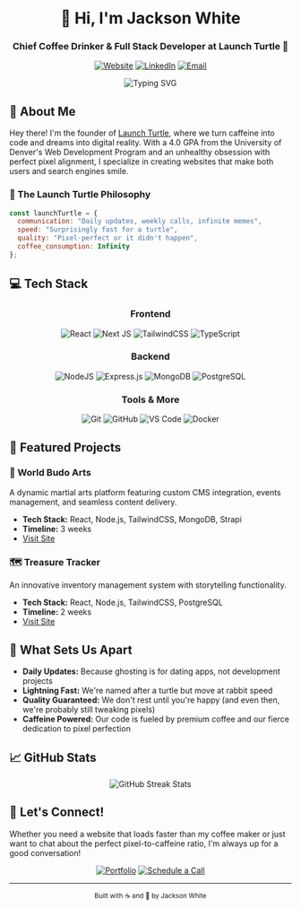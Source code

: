 <div align="center">
  
# 👋 Hi, I'm Jackson White
### Chief Coffee Drinker & Full Stack Developer at Launch Turtle 🐢

[![Website](https://img.shields.io/badge/Launch%20Turtle-22C55E?style=for-the-badge&logo=data:image/svg+xml;base64,PHN2ZyB3aWR0aD0iMjQiIGhlaWdodD0iMjQiIHhtbG5zPSJodHRwOi8vd3d3LnczLm9yZy8yMDAwL3N2ZyI+PHBhdGggZD0iTTEyIDJMNCA3djEwbDggNWw4LTV2LTEweiIgc3Ryb2tlPSJ3aGl0ZSIgc3Ryb2tlLXdpZHRoPSIyIiBmaWxsPSJub25lIi8+PC9zdmc+)](https://launchturtle.com)
[![LinkedIn](https://img.shields.io/badge/LinkedIn-%230077B5.svg?style=for-the-badge&logo=linkedin&logoColor=white)](https://www.linkedin.com/in/jackson-white-founder/)
[![Email](https://img.shields.io/badge/Email-D14836?style=for-the-badge&logo=gmail&logoColor=white)](mailto:jackson.white@launchturtle.com)

</div>

<div align="center">
  <img src="https://readme-typing-svg.demolab.com?font=Fira+Code&duration=3000&pause=1000&color=22C55E&center=true&vCenter=true&width=435&lines=Full+Stack+Development;React+%7C+Next.js+%7C+Node.js;Where+Code+Meets+Coffee+☕️;Daily+Updates%2C+Weekly+Calls;Let's+Build+Something+Amazing!" alt="Typing SVG" />
</div>

## 🚀 About Me

Hey there! I'm the founder of [Launch Turtle](https://launchturtle.com), where we turn caffeine into code and dreams into digital reality. With a 4.0 GPA from the University of Denver's Web Development Program and an unhealthy obsession with perfect pixel alignment, I specialize in creating websites that make both users and search engines smile.

### 🐢 The Launch Turtle Philosophy

```javascript
const launchTurtle = {
  communication: "Daily updates, weekly calls, infinite memes",
  speed: "Surprisingly fast for a turtle",
  quality: "Pixel-perfect or it didn't happen",
  coffee_consumption: Infinity
};
```

## 💻 Tech Stack

<div align="center">

### Frontend
![React](https://img.shields.io/badge/react-%2320232a.svg?style=for-the-badge&logo=react&logoColor=%2361DAFB)
![Next JS](https://img.shields.io/badge/Next-black?style=for-the-badge&logo=next.js&logoColor=white)
![TailwindCSS](https://img.shields.io/badge/tailwindcss-%2338B2AC.svg?style=for-the-badge&logo=tailwind-css&logoColor=white)
![TypeScript](https://img.shields.io/badge/typescript-%23007ACC.svg?style=for-the-badge&logo=typescript&logoColor=white)

### Backend
![NodeJS](https://img.shields.io/badge/node.js-6DA55F?style=for-the-badge&logo=node.js&logoColor=white)
![Express.js](https://img.shields.io/badge/express.js-%23404d59.svg?style=for-the-badge&logo=express&logoColor=%2361DAFB)
![MongoDB](https://img.shields.io/badge/MongoDB-%234ea94b.svg?style=for-the-badge&logo=mongodb&logoColor=white)
![PostgreSQL](https://img.shields.io/badge/postgresql-%23316192.svg?style=for-the-badge&logo=postgresql&logoColor=white)

### Tools & More
![Git](https://img.shields.io/badge/git-%23F05033.svg?style=for-the-badge&logo=git&logoColor=white)
![GitHub](https://img.shields.io/badge/github-%23121011.svg?style=for-the-badge&logo=github&logoColor=white)
![VS Code](https://img.shields.io/badge/VS%20Code-0078d7.svg?style=for-the-badge&logo=visual-studio-code&logoColor=white)
![Docker](https://img.shields.io/badge/docker-%230db7ed.svg?style=for-the-badge&logo=docker&logoColor=white)

</div>

## 🌟 Featured Projects

### 🥋 World Budo Arts
A dynamic martial arts platform featuring custom CMS integration, events management, and seamless content delivery.
- **Tech Stack:** React, Node.js, TailwindCSS, MongoDB, Strapi
- **Timeline:** 3 weeks
- [Visit Site](https://www.worldbudoarts.com/)

### 🗺️ Treasure Tracker
An innovative inventory management system with storytelling functionality.
- **Tech Stack:** React, Node.js, TailwindCSS, PostgreSQL
- **Timeline:** 2 weeks
- [Visit Site](https://www.mytreasuretracker.com/)

## 🎯 What Sets Us Apart

- **Daily Updates:** Because ghosting is for dating apps, not development projects
- **Lightning Fast:** We're named after a turtle but move at rabbit speed
- **Quality Guaranteed:** We don't rest until you're happy (and even then, we're probably still tweaking pixels)
- **Caffeine Powered:** Our code is fueled by premium coffee and our fierce dedication to pixel perfection

## 📈 GitHub Stats

<div align="center">
  <img src="https://github-readme-streak-stats.herokuapp.com/?user=JacksonWhite4725&theme=github-dark&hide_border=true&stroke=22C55E&ring=22C55E&fire=22C55E&currStreakLabel=22C55E" alt="GitHub Streak Stats">
</div>

## 🤝 Let's Connect!

Whether you need a website that loads faster than my coffee maker or just want to chat about the perfect pixel-to-caffeine ratio, I'm always up for a good conversation!

<div align="center">
  
[![Portfolio](https://img.shields.io/badge/Portfolio-22C55E?style=for-the-badge&logo=data:image/svg+xml;base64,PHN2ZyB3aWR0aD0iMjQiIGhlaWdodD0iMjQiIHhtbG5zPSJodHRwOi8vd3d3LnczLm9yZy8yMDAwL3N2ZyI+PHBhdGggZD0iTTEyIDJMNCA3djEwbDggNWw4LTV2LTEweiIgc3Ryb2tlPSJ3aGl0ZSIgc3Ryb2tlLXdpZHRoPSIyIiBmaWxsPSJub25lIi8+PC9zdmc+)](https://launchturtle.com)
[![Schedule a Call](https://img.shields.io/badge/Schedule%20a%20Call-4A5568?style=for-the-badge&logo=google-calendar&logoColor=white)](https://calendly.com/jackson-white-launchturtle/launch-turtle-discovery)

</div>

---

<div align="center">
  <sub>Built with ☕️ and 💚 by Jackson White</sub>
</div>
